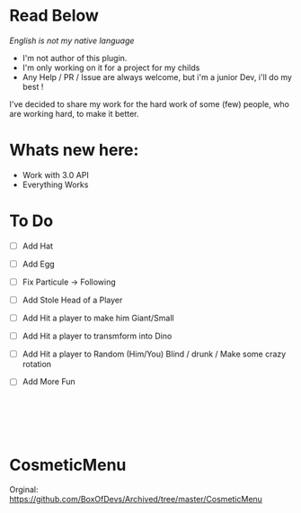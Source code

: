 # Read Below

*English is not my native language*

- I'm not author of this plugin.
- I'm only working on it for a project for my childs
- Any Help / PR / Issue are always welcome, but i'm a junior Dev, i'll do my best !

I've decided to share my work for the hard work of some (few) people, who are working hard, to make it better.

# Whats new here: 
- Work with 3.0 API
- Everything Works

# To Do
- [ ] Add Hat
- [ ] Add Egg
- [ ] Fix Particule -> Following
- [ ] Add Stole Head of a Player
- [ ] Add Hit a player to make him Giant/Small
- [ ] Add Hit a player to transmform into Dino
- [ ] Add Hit a player to Random (Him/You) Blind / drunk / Make some crazy rotation
- [ ] Add More Fun


<br><br><br><br>

# CosmeticMenu

Orginal: https://github.com/BoxOfDevs/Archived/tree/master/CosmeticMenu

